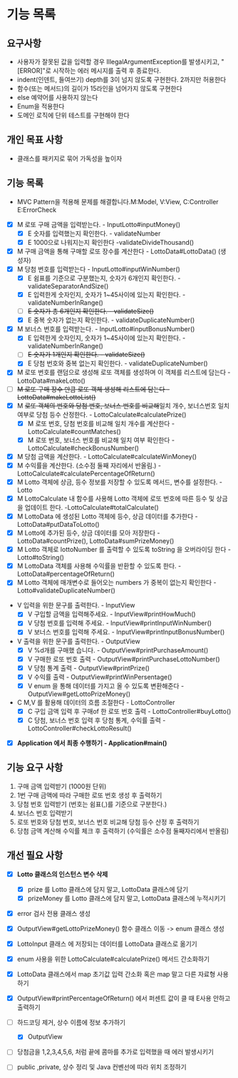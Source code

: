 # 기능 목록
## 요구사항
- 사용자가 잘못된 값을 입력할 경우 IllegalArgumentException를 발생시키고, "[ERROR]"로 시작하는 에러 메시지를 출력 후 종료한다.
- indent(인덴트, 들여쓰기) depth를 3이 넘지 않도록 구현한다. 2까지만 허용한다
- 함수(또는 메서드)의 길이가 15라인을 넘어가지 않도록 구현한다
- else 예약어를 사용하지 않는다
- Enum을 적용한다
- 도메인 로직에 단위 테스트를 구현해야 한다
## 개인 목표 사항
- 클래스를 패키지로 묶어 가독성을 높이자
## 기능 목록
- MVC Pattern을 적용해 문제를 해결합니다.M:Model, V:View, C:Controller E:ErrorCheck
- [x] M 로또 구매 금액을 입력받는다. - InputLotto#inputMoney()
  - [x] E 숫자를 입력했는지 확인한다. - validateNumber
  - [x] E 1000으로 나워지는지 확인한다 -validateDivideThousand()
- [x] M 구매 금액을 통해 구매할 로또 장수를 계산한다 - LottoData#LottoData() (생성자)
- [x] M 당첨 번호를 입력받는다 - InputLotto#inputWinNumber()
  - [x] E 쉼표를 기준으로 구분했는지, 숫자가 6개인지 확인한다. - validateSeparatorAndSize()
  - [x] E 입력한게 숫자인지, 숫자가 1~45사이에 있는지 확인한다. - validateNumberInRange()
  - [ ] ~~E 숫자가 총 6개인지 확인한다. - validateSize()~~
  - [x] E 중복 숫자가 없는지 확인한다. - validateDuplicateNumber()
- [x] M 보너스 번호를 입력받는다. - InputLotto#inputBonusNumber()
  - [x] E 입력한게 숫자인지, 숫자가 1~45사이에 있는지 확인한다. - validateNumberInRange()
  - [ ] ~~E 숫자가 1개인지 확인한다. - validateSize()~~
  - [x] E 당첨 번호와 중복 없는지 확인한다. - validateDuplicateNumber()
- [x] M 로또 번호를 랜덤으로 생성해 로또 객체를 생성하며 이 객체를 리스트에 담는다 - LottoData#makeLotto()
- [ ] ~~M 로또 구매 장수 만큼 로또 객체 생성해 리스트에 담는다 - LottoData#makeLottoList()~~
- [x] M ~~로또 객체의 번호와 당첨 번호, 보너스 번호를 비교해~~일치 개수, 보너스번호 일치 여부로 당첨 등수 산정한다. - LottoCalculate#calculatePrize()
  - [x] M 로또 번호, 당첨 번호를 비교해 일치 개수를 계산한다 - LottoCalculate#countMatches()
  - [x] M 로또 번호, 보너스 번호를 비교해 일치 여부 확인한다 - LottoCalculate#checkBonusNumber()
- [x] M 당첨 금액을 계산한다. - LottoCalculate#calculateWinMoney()
- [x] M 수익률을 계산한다. (소수점 둘째 자리에서 반올림.) - LottoCalculate#calculatePercentageOfReturn()
- [x] M Lotto 객체에 상금, 등수 정보를 저장할 수 있도록 메서드, 변수를 설정한다. - Lotto
- [x] M LottoCalculate 내 함수를 사용해 Lotto 객체에 로또 번호에 따른 등수 및 상금을 업데이트 한다. -LottoCalculate#totalCalculate()
- [x] M LottoData 에 생성된 Lotto 객체에 등수, 상금 데이터를 추가한다 - LottoData#putDataToLotto()
- [x] M Lotto에 추가된 등수, 상금 데이터를 모아 저장한다 - LottoData#countPrize(), LottoData#sumPrizeMoney()
- [x] M Lotto 객체로 lottoNumber 를 출력할 수 있도록 toString 을 오버라이딩 한다 - Lotto#toString()
- [x] M LottoData 객체를 사용해 수익률을 반환할 수 있도록 한다. - LottoData#percentageOfReturn()
- [x] M Lotto 객체에 매개변수로 들어오는 numbers 가 중복이 없는지 확인한다 - Lotto#validateDuplicateNumber()
- V 입력을 위한 문구를 출력한다. - InputView
  - [x] V 구입할 금액을 입력해주세요. - InputView#printHowMuch()
  - [x] V 당첨 번호를 입력해 주세요. - InputView#printInputWinNumber()
  - [x] V 보너스 번호를 입력해 주세요. - InputView#printInputBonusNumber()
- V 출력을 위한 문구를 출력한다. - OutputView
  - [x] V %d개를 구매했 습니다. - OutputView#printPurchaseAmount()
  - [x] V 구매한 로또 번호 출력 - OutputView#printPurchaseLottoNumber()
  - [x] V 당첨 통계 출력 - OutputView#printPrize()
  - [x] V 수익률 출력 - OutputView#printWinPersentage()
  - [x] V enum 을 통해 데이터를 가지고 올 수 있도록 변환해준다 - OutputView#getLottoPrizeMoney()
- C M,V 를 활용해 데이터의 흐름 조절한다 - LottoController
  - [x] C 구입 금액 입력 후 구매of 한 로또 번호 출력 - LottoController#buyLotto()
  - [x] C 당첨, 보너스 번호 입력 후 당첨 통계, 수익률 출력 - LottoController#checkLottoResult()
- [x] **Application 에서 최종 수행하기 - Application#main()**


## 기능 요구 사항
1. 구매 금액 입력받기 (1000원 단위)
2. 1번 구매 금액에 따라 구매한 로또 번호 생성 후 출력하기
3. 당첨 번호 입력받기 (번호는 쉼표(,)를 기준으로 구분한다.)
4. 보너스 번호 입력받기
5. 로또 번호와 당첨 번호, 보너스 번호 비교해 당첨 등수 산정 후 출력하기
6. 당첨 금액 계산해 수익률 체크 후 출력하기 (수익률은 소수점 둘째자리에서 반올림)

## 개선 필요 사항
- [x] **Lotto 클래스의 인스턴스 변수 삭제**
  - [x] prize 를 Lotto 클래스에 담지 말고, LottoData 클래스에 담기
  - [x] prizeMoney 를 Lotto 클래스에 담지 말고, LottoData 클래스에 누적시키기
- [x] error 검사 전용 클래스 생성
- [x] OutputView#getLottoPrizeMoney() 함수 클래스 이동 -> enum 클래스 생성
- [x] LottoInput 클래스 에 저장되는 데이터를 LottoData 클래스로 옮기기
- [x] enum 사용을 위한 LottoCalculate#calculatePrize() 메서드 간소화하기
- [x] LottoData 클래스에서 map 초기값 입력 간소화 혹은 map 말고 다른 자료형 사용하기
- [x] OutputView#printPercentageOfReturn() 에서 퍼센트 값이 클 때 E사용 안하고 출력하기
- [ ] 하드코딩 제거, 상수 이름에 정보 추가하기
  - [x] OutputView
- [ ] 당첨금을 1,2,3,4,5,6, 처럼 끝에 콤마를 추가로 입력했을 때 에러 발생시키기
- [ ] public ,private, 상수 정리 및 Java 컨벤선에 따라 위치 조정하기

